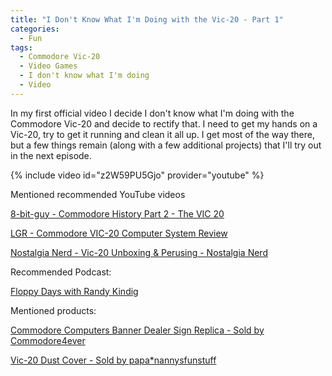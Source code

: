 ```yaml
---
title: "I Don't Know What I'm Doing with the Vic-20 - Part 1"
categories:
  - Fun
tags:
  - Commodore Vic-20
  - Video Games
  - I don't know what I'm doing
  - Video
---
```


In my first official video I decide I don't know what I'm doing with the Commodore Vic-20 and decide to rectify that. I need to get my hands on a Vic-20, try to get it running and clean it all up. I get most of the way there, but a few things remain (along with a few additional projects) that I'll try out in the next episode.

{% include video id="z2W59PU5Gjo" provider="youtube" %}

Mentioned recommended YouTube videos

[8-bit-guy - Commodore History Part 2 - The VIC 20](https://www.youtube.com/watch?v=yg04GyhS3ss) 

[LGR - Commodore VIC-20 Computer System Review](https://www.youtube.com/watch?v=ecxADZwybfE) 

[Nostalgia Nerd - Vic-20 Unboxing & Perusing - Nostalgia Nerd](https://www.youtube.com/watch?v=2Iz8oYTp0xY) 

Recommended Podcast:

[Floppy Days with Randy Kindig](http://floppydays.libsyn.com/) 

Mentioned products:

[Commodore Computers Banner Dealer Sign Replica - Sold by Commodore4ever](https://www.ebay.com/usr/commodore4ever) 

[Vic-20 Dust Cover - Sold by papa*nannysfunstuff](https://www.ebay.com/str/papanannysfunstuff) 